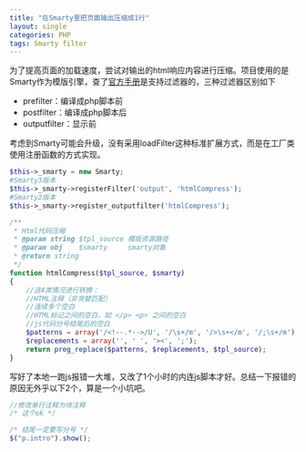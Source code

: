 ```yaml
---
title: "在Smarty里把页面输出压缩成1行"
layout: single
categories: PHP
tags: Smarty filter
---
```

为了提高页面的加载速度，尝试对输出的html响应内容进行压缩。项目使用的是Smarty作为模版引擎，查了[官方手册](http://www.smarty.net/docs/en/api.functions.tpl)是支持过滤器的，三种过滤器区别如下

* prefilter：编译成php脚本前
* postfilter：编译成php脚本后
* outputfilter：显示前

考虑到Smarty可能会升级，没有采用loadFilter这种标准扩展方式，而是在工厂类使用注册函数的方式实现。

```php
$this->_smarty = new Smarty;
#Smarty3版本
$this->_smarty->registerFilter('output', 'htmlCompress');
#Smarty2版本
$this->_smarty->register_outputfilter('htmlCompress');

/**
 * Html代码压缩
 * @param string $tpl_source 模版资源路径
 * @param obj    $smarty     smarty对象
 * @return string
 */
function htmlCompress($tpl_source, $smarty)
{
    //这4类情况进行转换：
    //HTML注释（非贪婪匹配）
    //连续多个空白
    //HTML标记之间的空白，如 </p> <p> 之间的空白
    //js代码分号结尾后的空白
    $patterns = array('/<!--.*-->/U', '/\s+/m', '/>\s+</m', '/;\s+/m');
    $replacements = array('', ' ', '><', ';');
    return preg_replace($patterns, $replacements, $tpl_source);
}
```

写好了本地一跑js报错一大堆，又改了1个小时的内连js脚本才好。总结一下报错的原因无外乎以下2个，算是一个小坑吧。

```javascript
//修改单行注释为块注释
/* 这个ok */

/* 结尾一定要写分号 */
$("p.intro").show();
```